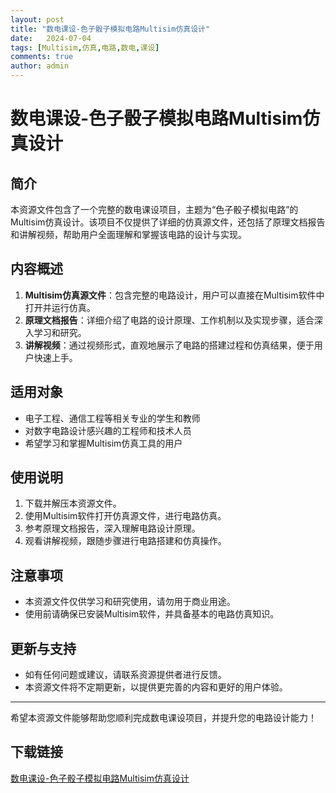 ```yaml
---
layout: post
title: "数电课设-色子骰子模拟电路Multisim仿真设计"
date:   2024-07-04
tags: [Multisim,仿真,电路,数电,课设]
comments: true
author: admin
---
```

# 数电课设-色子骰子模拟电路Multisim仿真设计

## 简介
本资源文件包含了一个完整的数电课设项目，主题为“色子骰子模拟电路”的Multisim仿真设计。该项目不仅提供了详细的仿真源文件，还包括了原理文档报告和讲解视频，帮助用户全面理解和掌握该电路的设计与实现。

## 内容概述
1. **Multisim仿真源文件**：包含完整的电路设计，用户可以直接在Multisim软件中打开并运行仿真。
2. **原理文档报告**：详细介绍了电路的设计原理、工作机制以及实现步骤，适合深入学习和研究。
3. **讲解视频**：通过视频形式，直观地展示了电路的搭建过程和仿真结果，便于用户快速上手。

## 适用对象
- 电子工程、通信工程等相关专业的学生和教师
- 对数字电路设计感兴趣的工程师和技术人员
- 希望学习和掌握Multisim仿真工具的用户

## 使用说明
1. 下载并解压本资源文件。
2. 使用Multisim软件打开仿真源文件，进行电路仿真。
3. 参考原理文档报告，深入理解电路设计原理。
4. 观看讲解视频，跟随步骤进行电路搭建和仿真操作。

## 注意事项
- 本资源文件仅供学习和研究使用，请勿用于商业用途。
- 使用前请确保已安装Multisim软件，并具备基本的电路仿真知识。

## 更新与支持
- 如有任何问题或建议，请联系资源提供者进行反馈。
- 本资源文件将不定期更新，以提供更完善的内容和更好的用户体验。

---

希望本资源文件能够帮助您顺利完成数电课设项目，并提升您的电路设计能力！

## 下载链接

[数电课设-色子骰子模拟电路Multisim仿真设计](https://pan.quark.cn/s/319b6e9be960)